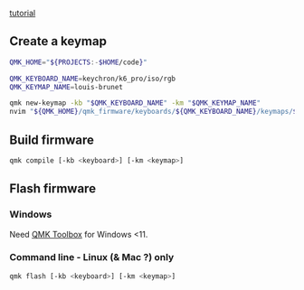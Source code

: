 [tutorial](https://docs.qmk.fm/newbs) 

## Create a keymap

<!-- QMK_HOME=$(qmk config -ro user.qmk_home | sed -E 's/[^=]+=(.*)$/\1/') -->
```bash
QMK_HOME="${PROJECTS:-$HOME/code}"

QMK_KEYBOARD_NAME=keychron/k6_pro/iso/rgb
QMK_KEYMAP_NAME=louis-brunet

qmk new-keymap -kb "$QMK_KEYBOARD_NAME" -km "$QMK_KEYMAP_NAME"
nvim "${QMK_HOME}/qmk_firmware/keyboards/${QMK_KEYBOARD_NAME}/keymaps/${QMK_KEYMAP_NAME}/"
```


<!-- ## Set default keyboard and keymap -->
<!---->
<!-- ```bash -->
<!-- qmk  -->
<!-- ``` -->


## Build firmware

```bash
qmk compile [-kb <keyboard>] [-km <keymap>]
```

## Flash firmware
### Windows

Need [QMK Toolbox](https://docs.qmk.fm/newbs_flashing#flashing-your-keyboard-with-qmk-toolbox) for Windows <11.

### Command line - Linux (& Mac ?) only

```bash
qmk flash [-kb <keyboard>] [-km <keymap>]
```
